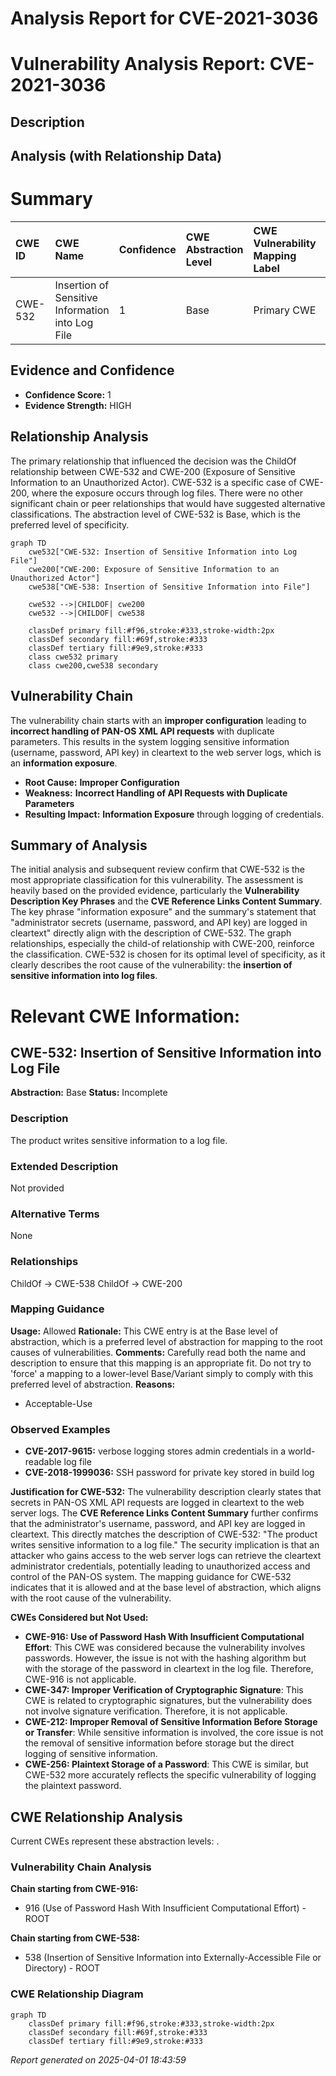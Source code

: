 # Analysis Report for CVE-2021-3036

# Vulnerability Analysis Report: CVE-2021-3036

## Description



## Analysis (with Relationship Data)

# Summary
| CWE ID  | CWE Name                                            | Confidence | CWE Abstraction Level | CWE Vulnerability Mapping Label | CWE-Vulnerability Mapping Notes |
| :------- | :-------------------------------------------------- | :--------- | :---------------------- | :------------------------------ | :------------------------------ |
| CWE-532 | Insertion of Sensitive Information into Log File | 1          | Base                    | Primary CWE                     | Allowed                       |

## Evidence and Confidence

*   **Confidence Score:** 1
*   **Evidence Strength:** HIGH

## Relationship Analysis
The primary relationship that influenced the decision was the ChildOf relationship between CWE-532 and CWE-200 (Exposure of Sensitive Information to an Unauthorized Actor). CWE-532 is a specific case of CWE-200, where the exposure occurs through log files. There were no other significant chain or peer relationships that would have suggested alternative classifications. The abstraction level of CWE-532 is Base, which is the preferred level of specificity.

```mermaid
graph TD
    cwe532["CWE-532: Insertion of Sensitive Information into Log File"]
    cwe200["CWE-200: Exposure of Sensitive Information to an Unauthorized Actor"]
    cwe538["CWE-538: Insertion of Sensitive Information into File"]
    
    cwe532 -->|CHILDOF| cwe200
    cwe532 -->|CHILDOF| cwe538
    
    classDef primary fill:#f96,stroke:#333,stroke-width:2px
    classDef secondary fill:#69f,stroke:#333
    classDef tertiary fill:#9e9,stroke:#333
    class cwe532 primary
    class cwe200,cwe538 secondary
```

## Vulnerability Chain
The vulnerability chain starts with an **improper configuration** leading to **incorrect handling of PAN-OS XML API requests** with duplicate parameters. This results in the system logging sensitive information (username, password, API key) in cleartext to the web server logs, which is an **information exposure**.
  - **Root Cause:** **Improper Configuration**
  - **Weakness:** **Incorrect Handling of API Requests with Duplicate Parameters**
  - **Resulting Impact:** **Information Exposure** through logging of credentials.

## Summary of Analysis
The initial analysis and subsequent review confirm that CWE-532 is the most appropriate classification for this vulnerability. The assessment is heavily based on the provided evidence, particularly the **Vulnerability Description Key Phrases** and the **CVE Reference Links Content Summary**. The key phrase "information exposure" and the summary's statement that "administrator secrets (username, password, and API key) are logged in cleartext" directly align with the description of CWE-532. The graph relationships, especially the child-of relationship with CWE-200, reinforce the classification. CWE-532 is chosen for its optimal level of specificity, as it clearly describes the root cause of the vulnerability: the **insertion of sensitive information into log files**.

# Relevant CWE Information:

## CWE-532: Insertion of Sensitive Information into Log File
**Abstraction:** Base
**Status:** Incomplete

### Description
The product writes sensitive information to a log file.

### Extended Description
Not provided

### Alternative Terms
None

### Relationships
ChildOf -> CWE-538
ChildOf -> CWE-200

### Mapping Guidance
**Usage:** Allowed
**Rationale:** This CWE entry is at the Base level of abstraction, which is a preferred level of abstraction for mapping to the root causes of vulnerabilities.
**Comments:** Carefully read both the name and description to ensure that this mapping is an appropriate fit. Do not try to 'force' a mapping to a lower-level Base/Variant simply to comply with this preferred level of abstraction.
**Reasons:**
- Acceptable-Use

### Observed Examples
- **CVE-2017-9615:** verbose logging stores admin credentials in a world-readable log file
- **CVE-2018-1999036:** SSH password for private key stored in build log

**Justification for CWE-532:**
The vulnerability description clearly states that secrets in PAN-OS XML API requests are logged in cleartext to the web server logs. The **CVE Reference Links Content Summary** further confirms that the administrator's username, password, and API key are logged in cleartext. This directly matches the description of CWE-532: "The product writes sensitive information to a log file." The security implication is that an attacker who gains access to the web server logs can retrieve the cleartext administrator credentials, potentially leading to unauthorized access and control of the PAN-OS system. The mapping guidance for CWE-532 indicates that it is allowed and at the base level of abstraction, which aligns with the root cause of the vulnerability.

**CWEs Considered but Not Used:**

*   **CWE-916: Use of Password Hash With Insufficient Computational Effort**: This CWE was considered because the vulnerability involves passwords. However, the issue is not with the hashing algorithm but with the storage of the password in cleartext in the log file. Therefore, CWE-916 is not applicable.
*   **CWE-347: Improper Verification of Cryptographic Signature**: This CWE is related to cryptographic signatures, but the vulnerability does not involve signature verification. Therefore, it is not applicable.
*   **CWE-212: Improper Removal of Sensitive Information Before Storage or Transfer**: While sensitive information is involved, the core issue is not the removal of sensitive information before storage but the direct logging of sensitive information.
*   **CWE-256: Plaintext Storage of a Password**: This CWE is similar, but CWE-532 more accurately reflects the specific vulnerability of logging the plaintext password.


## CWE Relationship Analysis

Current CWEs represent these abstraction levels: .


### Vulnerability Chain Analysis

**Chain starting from CWE-916:**
- 916 (Use of Password Hash With Insufficient Computational Effort) - ROOT


**Chain starting from CWE-538:**
- 538 (Insertion of Sensitive Information into Externally-Accessible File or Directory) - ROOT



### CWE Relationship Diagram

```mermaid
graph TD
    classDef primary fill:#f96,stroke:#333,stroke-width:2px
    classDef secondary fill:#69f,stroke:#333
    classDef tertiary fill:#9e9,stroke:#333
```



*Report generated on 2025-04-01 18:43:59*
